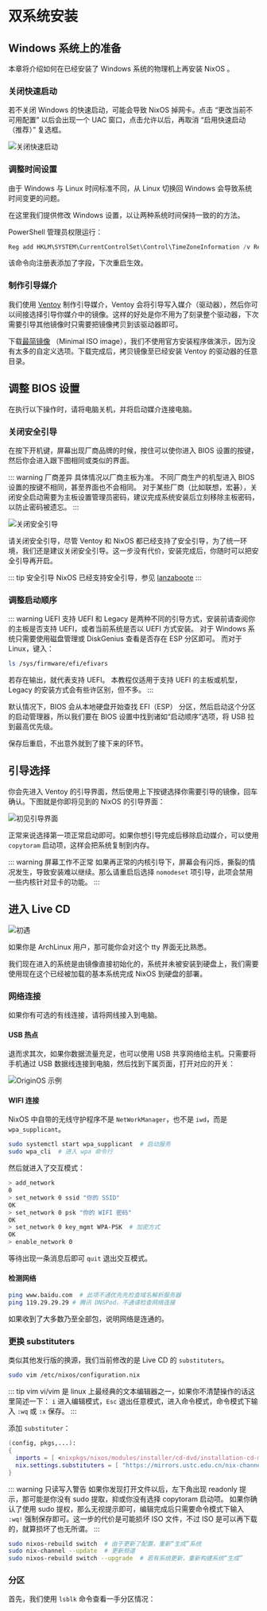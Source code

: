 # 双系统安装

## Windows 系统上的准备

本章将介绍如何在已经安装了 Windows 系统的物理机上再安装 NixOS 。

### 关闭快速启动

若不关闭 Windows 的快速启动，可能会导致 NixOS 掉网卡。点击 “更改当前不可用配置” 以后会出现一个 UAC 窗口，点击允许以后，再取消 “启用快速启动（推荐）” 复选框。

![关闭快速启动](/images/GreenHand/TurnOffWindowsFastboot.webp)

### 调整时间设置

由于 Windows 与 Linux 时间标准不同，从 Linux 切换回 Windows 会导致系统时间变更的问题。

在这里我们提供修改 Windows 设置，以让两种系统时间保持一致的的方法。

PowerShell 管理员权限运行：

```powershell
Reg add HKLM\SYSTEM\CurrentControlSet\Control\TimeZoneInformation /v RealTimeIsUniversal /t REG_DWORD /d 1
```

该命令向注册表添加了字段，下次重启生效。

### 制作引导媒介

我们使用 [Ventoy](https://www.ventoy.net/cn/download.html) 制作引导媒介，Ventoy 会将引导写入媒介（驱动器），然后你可以间接选择引导你媒介中的镜像。这样的好处是你不用为了刻录整个驱动器，下次需要引导其他镜像时只需要把镜像拷贝到该驱动器即可。

下载[最简镜像](https://nixos.org/download.html#nix-more:~:text=without%20a%20desktop.-,Minimal%20ISO%20image,-The%20minimal%20installation)
（Minimal ISO image），我们不使用官方安装程序做演示，因为没有太多的自定义选项。下载完成后，拷贝镜像至已经安装 Ventoy 的驱动器的任意目录。

## 调整 BIOS 设置

在执行以下操作时，请将电脑关机，并将启动媒介连接电脑。

### 关闭安全引导

在按下开机键，屏幕出现厂商品牌的时候，按住可以使你进入 BIOS 设置的按键，然后你会进入跟下图相同或类似的界面。

::: warning 厂商差异
具体情况以厂商主板为准。
不同厂商生产的机型进入 BIOS 设置的按键不相同，甚至界面也不会相同。
对于某些厂商（比如联想，宏碁），关闭安全启动需要为主板设置管理员密码，建议完成系统安装后立刻移除主板密码，以防止密码被遗忘。
:::

![关闭安全引导](/images/GreenHand/DisableSecureBoot.webp)

请关闭安全引导，尽管 Ventoy 和 NixOS 都已经支持了安全引导，为了统一环境，我们还是建议关闭安全引导。这一步没有代价，安装完成后，你随时可以把安全引导再开启。

::: tip 安全引导
NixOS 已经支持安全引导，参见 [lanzaboote](https://github.com/nix-community/lanzaboote)
:::

### 调整启动顺序

::: warning UEFI 支持
UEFI 和 Legacy 是两种不同的引导方式，安装前请查阅你的主板是否支持 UEFI，或者当前系统是否以 UEFI 方式安装。
对于 Windows 系统只需要使用磁盘管理或 DiskGenius 查看是否存在 ESP 分区即可。
而对于 Linux，键入：

```bash
ls /sys/firmware/efi/efivars
```

若存在输出，就代表支持 UEFI。
本教程仅适用于支持 UEFI 的主板或机型，Legacy 的安装方式会有些许区别，但不多。
:::

默认情况下，BIOS 会从本地硬盘开始查找 EFI（ESP） 分区，然后启动这个分区的启动管理器，所以我们要在 BIOS 设置中找到诸如“启动顺序”选项，将 USB 拉到最高优先级。

保存后重启，不出意外就到了接下来的环节。

## 引导选择

你会先进入 Ventoy 的引导界面，然后使用上下按键选择你需要引导的镜像，回车确认。下图就是你即将见到的 NixOS 的引导界面：

![初见引导界面](/images/GreenHand/FirstBoot.webp)

正常来说选择第一项正常启动即可。如果你想引导完成后移除启动媒介，可以使用 `copytoram` 启动项，这样会把系统复制到内存。

::: warning 屏幕工作不正常
如果再正常的内核引导下，屏幕会有闪烁，撕裂的情况发生，导致安装难以继续。那么请重启后选择 `nomodeset` 项引导，此项会禁用一些内核针对显卡的功能。
:::

## 进入 Live CD

![初遇](/images/GreenHand/TrulyMeet.webp)

如果你是 ArchLinux 用户，那可能你会对这个 tty 界面无比熟悉。

我们现在进入的系统是由镜像直接初始化的，系统并未被安装到硬盘上，我们需要使用现在这个已经被加载的基本系统完成 NixOS 到硬盘的部署。

### 网络连接

如果你有可选的有线连接，请将网线接入到电脑。

#### USB 热点

退而求其次，如果你数据流量充足，也可以使用 USB 共享网络给主机。只需要将手机通过 USB 数据线连接到电脑，然后找到下属页面，打开对应的开关：

![OriginOS 示例](/images/GreenHand/UsbHostpot.webp)

#### WIFI 连接

NixOS 中自带的无线守护程序不是 `NetWorkManager`，也不是 `iwd`，而是 `wpa_supplicant`。

```bash
sudo systemctl start wpa_supplicant  # 启动服务
sudo wpa_cli  # 进入 wpa 命令行
```

然后就进入了交互模式：

```bash
> add_network
0
> set_network 0 ssid "你的 SSID"
OK
> set_network 0 psk "你的 WIFI 密码"
OK
> set_network 0 key_mgmt WPA-PSK  # 加密方式
OK
> enable_network 0
```

等待出现一条消息后即可 `quit` 退出交互模式。

#### 检测网络

```bash
ping www.baidu.com  # 此项不通优先先检查域名解析服务器
ping 119.29.29.29 # 腾讯 DNSPod，不通请检查网络连接
```

如果收到了大多数乃至全部包，说明网络是连通的。

### 更换 substituters

类似其他发行版的换源，我们当前修改的是 Live CD 的 `substituters`。

```bash
sudo vim /etc/nixos/configuration.nix
```

::: tip vim
vi/vim 是 linux 上最经典的文本编辑器之一，如果你不清楚操作的话这里简述一下：
`i` 进入编辑模式，`Esc` 退出任意模式，进入命令模式，命令模式下输入 `:wq` 或 `:x` 保存。
:::

添加 `substituter`：

```nix
(config, pkgs,...):
{  
  imports = [ <nixpkgs/nixos/modules/installer/cd-dvd/installation-cd-minimal.nix> ];
  nix.settings.substituters = [ "https://mirrors.ustc.edu.cn/nix-channels/store" ];
}
```

::: warning 只读写入警告
如果你发现打开文件以后，左下角出现 readonly 提示，那可能是你没有 sudo 提取，抑或你没有选择 copytoram 启动项。
如果你确认了使用 sudo 提权，那么无视提示即可，编辑完成后只需要命令模式下输入 `:wq!` 强制保存即可。这一步的代价是可能损坏 ISO 文件，不过 ISO 是可以再下载的，就算损坏了也无所谓。
:::

```bash
sudo nixos-rebuild switch  # 由于更新了配置，重新“生成”系统
sudo nix-channel --update  # 更新频道
sudo nixos-rebuild switch --upgrade  # 若有系统更新，重新构建系统“生成”
```

### 分区

首先，我们使用 `lsblk` 命令查看一手分区情况：
